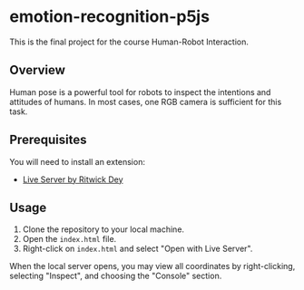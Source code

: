 # emotion-recognition-p5js

This is the final project for the course Human-Robot Interaction.

## Overview

Human pose is a powerful tool for robots to inspect the intentions and attitudes of humans. In most cases, one RGB camera is sufficient for this task.

## Prerequisites

You will need to install an extension:
- [Live Server by Ritwick Dey](https://marketplace.visualstudio.com/items?itemName=ritwickdey.LiveServer)

## Usage

1. Clone the repository to your local machine.
2. Open the `index.html` file.
3. Right-click on `index.html` and select "Open with Live Server".

When the local server opens, you may view all coordinates by right-clicking, selecting "Inspect", and choosing the "Console" section.
